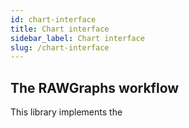 ```yaml
---
id: chart-interface
title: Chart interface
sidebar_label: Chart interface
slug: /chart-interface
---
```


## The RAWGraphs workflow

This library implements the 


